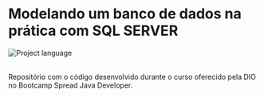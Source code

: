 # Modelando um banco de dados na prática com SQL SERVER

<p align="left">
<img align="left" alt="Project language" src="https://img.shields.io/badge/Microsoft_SQL_Server-CC2927?style=for-the-badge&logo=microsoft-sql-server&logoColor=white">
</p>
<br>
<br>
<p align="left">Repositório com o código desenvolvido durante o curso oferecido pela DIO no Bootcamp Spread Java Developer.</p>
